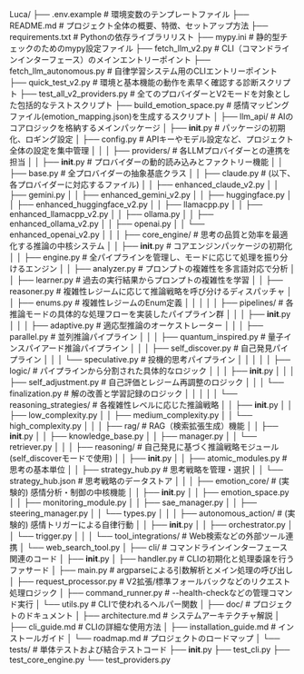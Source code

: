 Luca/
├── .env.example                # 環境変数のテンプレートファイル
├── README.md                     # プロジェクト全体の概要、特徴、セットアップ方法
├── requirements.txt              # Pythonの依存ライブラリリスト
├── mypy.ini                      # 静的型チェックのためのmypy設定ファイル
├── fetch_llm_v2.py               # CLI（コマンドラインインターフェース）のメインエントリーポイント
├── fetch_llm_autonomous.py       # 自律学習システム用のCLIエントリーポイント
├── quick_test_v2.py              # 環境と基本機能の動作を素早く確認する診断スクリプト
├── test_all_v2_providers.py      # 全てのプロバイダーとV2モードを対象とした包括的なテストスクリプト
├── build_emotion_space.py        # 感情マッピングファイル(emotion_mapping.json)を生成するスクリプト
│
├── llm_api/                      # AIのコアロジックを格納するメインパッケージ
│   ├── __init__.py               # パッケージの初期化、ロギング設定
│   ├── config.py                 # APIキーやモデル設定など、プロジェクト全体の設定を集中管理
│   │
│   ├── providers/                # 各LLMプロバイダーとの連携を担当
│   │   ├── __init__.py           # プロバイダーの動的読み込みとファクトリー機能
│   │   ├── base.py               # 全プロバイダーの抽象基底クラス
│   │   ├── claude.py             # (以下、各プロバイダーに対応するファイル)
│   │   ├── enhanced_claude_v2.py
│   │   ├── gemini.py
│   │   ├── enhanced_gemini_v2.py
│   │   ├── huggingface.py
│   │   ├── enhanced_huggingface_v2.py
│   │   ├── llamacpp.py
│   │   ├── enhanced_llamacpp_v2.py
│   │   ├── ollama.py
│   │   ├── enhanced_ollama_v2.py
│   │   ├── openai.py
│   │   └── enhanced_openai_v2.py
│   │
│   ├── core_engine/              # 思考の品質と効率を最適化する推論の中核システム
│   │   ├── __init__.py           # コアエンジンパッケージの初期化
│   │   ├── engine.py             # 全パイプラインを管理し、モードに応じて処理を振り分けるエンジン
│   │   ├── analyzer.py           # プロンプトの複雑性を多言語対応で分析
│   │   ├── learner.py            # 過去の実行結果からプロンプトの複雑性を学習
│   │   ├── reasoner.py           # 複雑性レジームに応じて推論戦略を呼び分けるディスパッチャ
│   │   ├── enums.py              # 複雑性レジームのEnum定義
│   │   │
│   │   ├── pipelines/            # 各推論モードの具体的な処理フローを実装したパイプライン群
│   │   │   ├── __init__.py
│   │   │   ├── adaptive.py       # 適応型推論のオーケストレーター
│   │   │   ├── parallel.py       # 並列推論パイプライン
│   │   │   ├── quantum_inspired.py # 量子インスパイアード推論パイプライン
│   │   │   ├── self_discover.py  # 自己発見パイプライン
│   │   │   └── speculative.py    # 投機的思考パイプライン
│   │   │
│   │   ├── logic/                # パイプラインから分割された具体的なロジック
│   │   │   ├── __init__.py
│   │   │   ├── self_adjustment.py  # 自己評価とレジーム再調整のロジック
│   │   │   └── finalization.py     # 解の改善と学習記録のロジック
│   │   │
│   │   └── reasoning_strategies/ # 各複雑性レベルに応じた推論戦略
│   │       ├── __init__.py
│   │       ├── low_complexity.py
│   │       ├── medium_complexity.py
│   │       └── high_complexity.py
│   │
│   ├── rag/                      # RAG（検索拡張生成）機能
│   │   ├── __init__.py
│   │   ├── knowledge_base.py
│   │   ├── manager.py
│   │   └── retriever.py
│   │
│   ├── reasoning/                # 自己発見に基づく推論戦略モジュール (self_discoverモードで使用)
│   │   ├── __init__.py
│   │   ├── atomic_modules.py     # 思考の基本単位
│   │   ├── strategy_hub.py       # 思考戦略を管理・選択
│   │   └── strategy_hub.json     # 思考戦略のデータストア
│   │
│   ├── emotion_core/             # (実験的) 感情分析・制御の中核機能
│   │   ├── __init__.py
│   │   ├── emotion_space.py
│   │   ├── monitoring_module.py
│   │   ├── sae_manager.py
│   │   ├── steering_manager.py
│   │   └── types.py
│   │
│   ├── autonomous_action/        # (実験的) 感情トリガーによる自律行動
│   │   ├── __init__.py
│   │   ├── orchestrator.py
│   │   └── trigger.py
│   │
│   └── tool_integrations/        # Web検索などの外部ツール連携
│       └── web_search_tool.py
│
├── cli/                          # コマンドラインインターフェース関連のコード
│   ├── __init__.py
│   ├── handler.py                # CLIの初期化と処理委譲を行うファサード
│   ├── main.py                   # argparseによる引数解析とメイン処理の呼び出し
│   ├── request_processor.py      # V2拡張/標準フォールバックなどのリクエスト処理ロジック
│   ├── command_runner.py         # --health-checkなどの管理コマンド実行
│   └── utils.py                  # CLIで使われるヘルパー関数
│
├── doc/                          # プロジェクトのドキュメント
│   ├── architecture.md           # システムアーキテクチャ解説
│   ├── cli_guide.md              # CLIの詳細な使用方法
│   ├── installation_guide.md     # インストールガイド
│   └── roadmap.md                # プロジェクトのロードマップ
│
└── tests/                        # 単体テストおよび結合テストコード
    ├── __init__.py
    ├── test_cli.py
    ├── test_core_engine.py
    └── test_providers.py
